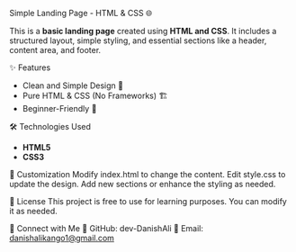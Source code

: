 Simple Landing Page - HTML & CSS 🌐

This is a **basic landing page** created using **HTML and CSS**. It includes a structured layout, simple styling, and essential sections like a header, content area, and footer.

✨ Features
- Clean and Simple Design 🎨  
- Pure HTML & CSS (No Frameworks) 🏗️  
- Beginner-Friendly 🚀  

🛠️ Technologies Used
- **HTML5**
- **CSS3**

🎨 Customization
Modify index.html to change the content.
Edit style.css to update the design.
Add new sections or enhance the styling as needed.

📝 License
This project is free to use for learning purposes. You can modify it as needed.

🙌 Connect with Me
🔗 GitHub: dev-DanishAli
📩 Email: danishalikango1@gmail.com

